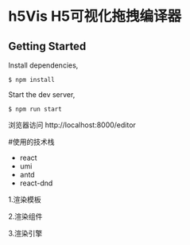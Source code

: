 # h5Vis H5可视化拖拽编译器

## Getting Started

Install dependencies,

```
$ npm install
```

Start the dev server,

```
$ npm run start
```
浏览器访问
http://localhost:8000/editor

#使用的技术栈
- react
- umi
- antd
- react-dnd


1.渲染模板

2.渲染组件

3.渲染引擎


